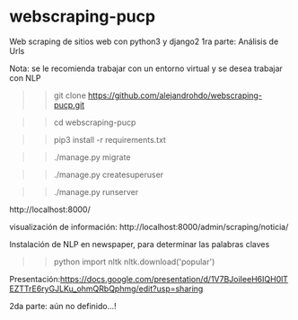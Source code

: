 # webscraping-pucp
Web scraping de sitios web con python3 y django2
1ra parte: Análisis de Urls

Nota: se le recomienda trabajar con un entorno virtual y se desea trabajar con 
NLP


>> git clone https://github.com/alejandrohdo/webscraping-pucp.git

>> cd webscraping-pucp

>> pip3 install -r requirements.txt

>> ./manage.py migrate

>> ./manage.py createsuperuser

>> ./manage.py runserver

http://localhost:8000/

visualización de información: http://localhost:8000/admin/scraping/noticia/

Instalación de NLP en newspaper, para determinar las palabras claves
>> python
>> import nltk
>> nltk.download('popular')

Presentación:https://docs.google.com/presentation/d/1V7BJoiIeeH6IQH0lTEZTTrE6ryGJLKu_ohmQRbQphmg/edit?usp=sharing

2da parte: aún no definido...!
